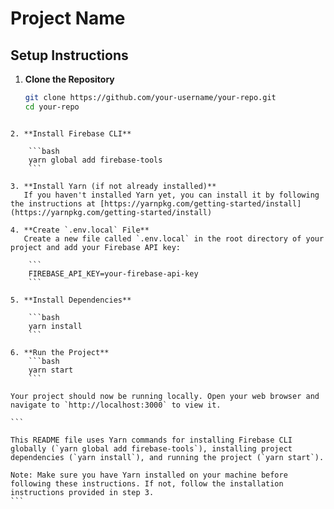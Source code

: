 # Project Name

## Setup Instructions

1. **Clone the Repository**
    ```bash
    git clone https://github.com/your-username/your-repo.git
    cd your-repo
    ```

````

2. **Install Firebase CLI**

    ```bash
    yarn global add firebase-tools
    ```

3. **Install Yarn (if not already installed)**
   If you haven't installed Yarn yet, you can install it by following the instructions at [https://yarnpkg.com/getting-started/install](https://yarnpkg.com/getting-started/install)

4. **Create `.env.local` File**
   Create a new file called `.env.local` in the root directory of your project and add your Firebase API key:

    ```
    FIREBASE_API_KEY=your-firebase-api-key
    ```

5. **Install Dependencies**

    ```bash
    yarn install
    ```

6. **Run the Project**
    ```bash
    yarn start
    ```

Your project should now be running locally. Open your web browser and navigate to `http://localhost:3000` to view it.

```

This README file uses Yarn commands for installing Firebase CLI globally (`yarn global add firebase-tools`), installing project dependencies (`yarn install`), and running the project (`yarn start`).

Note: Make sure you have Yarn installed on your machine before following these instructions. If not, follow the installation instructions provided in step 3.
```
````
